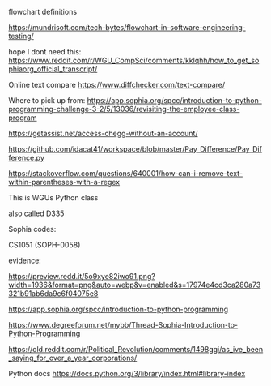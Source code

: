 flowchart definitions

https://mundrisoft.com/tech-bytes/flowchart-in-software-engineering-testing/

hope I dont need this:
https://www.reddit.com/r/WGU_CompSci/comments/kklqhh/how_to_get_sophiaorg_official_transcript/

Online text compare
https://www.diffchecker.com/text-compare/

Where to pick up from:
https://app.sophia.org/spcc/introduction-to-python-programming-challenge-3-2/5/13036/revisiting-the-employee-class-program


https://getassist.net/access-chegg-without-an-account/

https://github.com/idacat41/workspace/blob/master/Pay_Difference/Pay_Difference.py

https://stackoverflow.com/questions/640001/how-can-i-remove-text-within-parentheses-with-a-regex

This is WGUs Python class

also called D335

Sophia codes:

CS1051 (SOPH-0058)

evidence:

https://preview.redd.it/5o9xye82iwo91.png?width=1936&format=png&auto=webp&v=enabled&s=17974e4cd3ca280a73321b91ab6da9c6f04075e8

https://app.sophia.org/spcc/introduction-to-python-programming

https://www.degreeforum.net/mybb/Thread-Sophia-Introduction-to-Python-Programming

https://old.reddit.com/r/Political_Revolution/comments/1498ggi/as_ive_been_saying_for_over_a_year_corporations/


Python docs
https://docs.python.org/3/library/index.html#library-index
